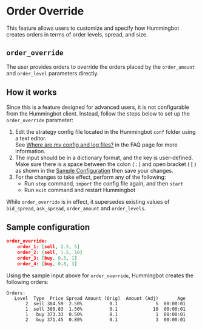 # Order Override


This feature allows users to customize and specify how Hummingbot creates orders in terms of order levels, spread, and size.

## `order_override`

The user provides orders to override the orders placed by the `order_amount` and `order_level` parameters directly.


## How it works

Since this is a feature designed for advanced users, it is not configurable from the Hummingbot client. Instead, follow the steps below to set up the `order_override` parameter:

1. Edit the strategy config file located in the Hummingbot `conf` folder using a text editor. <br/>See [Where are my config and log files?](https://docs.hummingbot.io/client/log-files/) in the FAQ page for more information.
2. The input should be in a dictionary format, and the key is user-defined.<br/>Make sure there is a space between the colon ( : ) and open bracket ( [ ) as shown in the [Sample Configuration](#sample-configuration) then save your changes.
3. For the changes to take effect, perform any of the following:
   - Run `stop` command, `import` the config file again, and then `start`
   - Run `exit` command and restart Hummingbot

While `order_override` is in effect, it supersedes existing values of `bid_spread`, `ask_spread`, `order_amount` and `order_levels`.

## Sample configuration

```json
order_override:
    order_1: [sell, 2.5, 5]
    order_2: [sell, 1.5, 10]
    order_3: [buy, 0.5, 1]
    order_4: [buy, 0.8, 3]
```

Using the sample input above for `order_override`, Hummingbot creates the following orders:

```
Orders:
   Level  Type  Price Spread Amount (Orig)  Amount (Adj)       Age
       2  sell 384.59  2.50%          0.1              5  00:00:01
       1  sell 380.83  1.50%          0.1             10  00:00:01
       1   buy 373.33  0.50%          0.1              1  00:00:01
       2   buy 371.45  0.80%          0.1              3  00:00:01
```

